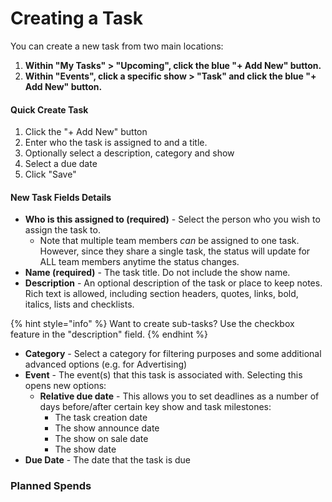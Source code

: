 # Creating a Task

You can create a new task from two main locations:

1. **Within "My Tasks" > "Upcoming", click the blue "+ Add New" button.**
2. **Within "Events", click a specific show > "Task" and click the blue "+ Add New" button.**

#### Quick Create Task

1. Click the "+ Add New" button
2. Enter who the task is assigned to and a title.
3. Optionally select a description, category and show
4. Select a due date
5. Click "Save"

#### New Task Fields Details

* **Who is this assigned to (required)** - Select the person who you wish to assign the task to.
  * Note that multiple team members _can_ be assigned to one task. However, since they share a single task, the status will update for ALL team members anytime the status changes.
* **Name (required)** - The task title. Do not include the show name.
* **Description** - An optional description of the task or place to keep notes. Rich text is allowed, including section headers, quotes, links, bold, italics, lists and checklists.

{% hint style="info" %}
Want to create sub-tasks? Use the checkbox feature in the "description" field.
{% endhint %}

* **Category** - Select a category for filtering purposes and some additional advanced options (e.g. for Advertising)
* **Event** - The event(s) that this task is associated with. Selecting this opens new options:
  * **Relative due date** - This allows you to set deadlines as a number of days before/after certain key show and task milestones:
    * The task creation date
    * The show announce date
    * The show on sale date
    * The show date
* **Due Date** - The date that the task is due

### Planned Spends
